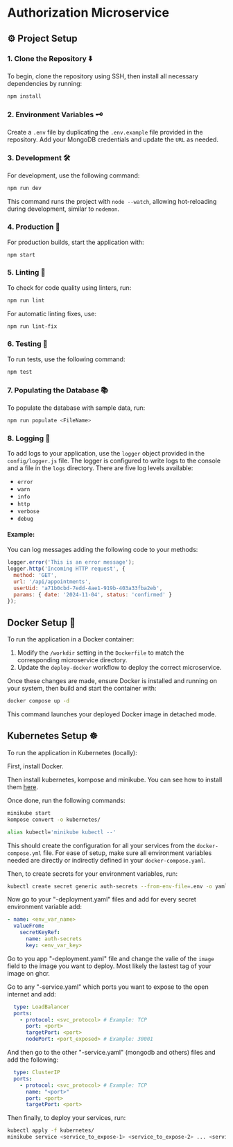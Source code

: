 # Authorization  Microservice

## ⚙️ Project Setup

### 1. Clone the Repository ⬇️

To begin, clone the repository using SSH, then install all necessary dependencies by running:

```bash
npm install
```

### 2. Environment Variables 🗝️

Create a `.env` file by duplicating the `.env.example` file provided in the repository. Add your MongoDB credentials and update the `URL` as needed.

### 3. Development 🛠️

For development, use the following command:

```bash
npm run dev
```

This command runs the project with `node --watch`, allowing hot-reloading during development, similar to `nodemon`.

### 4. Production 🚀

For production builds, start the application with:

```bash
npm start
```

### 5. Linting 🧹

To check for code quality using linters, run:

```bash
npm run lint
```

For automatic linting fixes, use:

```bash
npm run lint-fix
```

### 6. Testing 🧪

To run tests, use the following command:

```bash
npm test
```

### 7. Populating the Database 📚

To populate the database with sample data, run:

```bash
npm run populate <FileName>
```

### 8. Logging 📝

To add logs to your application, use the `logger` object provided in the `config/logger.js` file. The logger is configured to write logs to the console and a file in the `logs` directory. There are five log levels available:
- `error`
- `warn`
- `info`
- `http`
- `verbose`
- `debug`

#### Example:
You can log messages adding the following code to your methods:

```javascript
logger.error('This is an error message');
logger.http('Incoming HTTP request', {
  method: 'GET',
  url: '/api/appointments',
  userUid: 'a71b0cbd-7edd-4ae1-919b-403a33fba2eb',
  params: { date: '2024-11-04', status: 'confirmed' }
});
```

## Docker Setup 🐳

To run the application in a Docker container:

1. Modify the `/workdir` setting in the `Dockerfile` to match the corresponding microservice directory.
2. Update the `deploy-docker` workflow to deploy the correct microservice.

Once these changes are made, ensure Docker is installed and running on your system, then build and start the container with:

```bash
docker compose up -d
```

This command launches your deployed Docker image in detached mode.

## Kubernetes Setup ☸️

To run the application in Kubernetes (locally):

First, install Docker.

Then install kubernetes, kompose and minikube. You can see how to install them [here](https://kubernetes.io/docs/tasks/tools/).

Once done, run the following commands:

```bash
minikube start
kompose convert -o kubernetes/

alias kubectl='minikube kubectl --'
```

This should create the configuration for all your services from the `docker-compose.yml` file. For ease of setup, make sure all environment variables needed are directly or indirectly defined in your `docker-compose.yaml`.

Then, to create secrets for your environment variables, run:

```bash
kubectl create secret generic auth-secrets --from-env-file=.env -o yaml > kubernetes/secrets.yaml
```

Now go to your "-deployment.yaml" files and add for every secret environment variable add:

```yaml
- name: <env_var_name>
  valueFrom:
    secretKeyRef:
      name: auth-secrets
      key: <env_var_key>
```

Go to you app "-deployment.yaml" file and change the valie of the `image` field to the image you want to deploy. Most likely the lastest tag of your image on ghcr.

Go to any "-service.yaml" which ports you want to expose to the open internet and add:

```yaml
  type: LoadBalancer
  ports:
    - protocol: <svc_protocol> # Example: TCP
      port: <port>
      targetPort: <port>
      nodePort: <port_exposed> # Example: 30001
```

And then go to the other "-service.yaml" (mongodb and others) files and add the following:

```yaml
  type: ClusterIP
  ports:
    - protocol: <svc_protocol> # Example: TCP
      name: "<port>"
      port: <port>
      targetPort: <port>
```

Then finally, to deploy your services, run:

```bash
kubectl apply -f kubernetes/
minikube service <service_to_expose-1> <service_to_expose-2> ... <service_to_expose-n>
```
